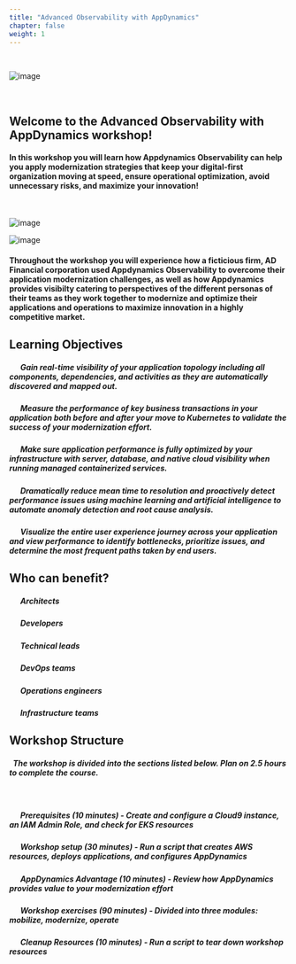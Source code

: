 ```yaml
---
title: "Advanced Observability with AppDynamics"
chapter: false
weight: 1
---
```


<br>

![image](/images/appd_logo.png)

<br>

## Welcome to the Advanced Observability with AppDynamics workshop!

#### In this workshop you will learn how Appdynamics Observability can help you apply modernization strategies that keep your digital-first organization moving at speed, ensure operational optimization, avoid unnecessary risks, and maximize your innovation!

&nbsp;
<br>

![image](/images/ad_financial_logo.png)

![image](/images/01_flowmap.png)



#### Throughout the workshop you will experience how a ficticious firm, AD Financial corporation used Appdynamics Observability to overcome their application modernization challenges, as well as how Appdynamics provides visibilty catering to perspectives of the different personas of their teams as they work together to modernize and optimize their applications and operations to maximize innovation in a highly competitive market.

## Learning Objectives
##### &nbsp;&nbsp;&nbsp;&nbsp;<span style="color: #4e3eb1;"><i class='fas fa-certificate fa-xs'></i></span>&nbsp; Gain real-time visibility of your application topology including all components, dependencies, and activities as they are automatically discovered and mapped out.
##### &nbsp;&nbsp;&nbsp;&nbsp;<span style="color: #4e3eb1;"><i class='fas fa-certificate fa-xs'></i></span>&nbsp; Measure the performance of key business transactions in your application both before and after your move to Kubernetes to validate the success of your modernization effort.
##### &nbsp;&nbsp;&nbsp;&nbsp;<span style="color: #4e3eb1;"><i class='fas fa-certificate fa-xs'></i></span>&nbsp; Make sure application performance is fully optimized by your infrastructure with server, database, and native cloud visibility when running managed containerized services.
##### &nbsp;&nbsp;&nbsp;&nbsp;<span style="color: #4e3eb1;"><i class='fas fa-certificate fa-xs'></i></span>&nbsp; Dramatically reduce mean time to resolution and proactively detect performance issues using machine learning and artificial intelligence to automate anomaly detection and root cause analysis. 
##### &nbsp;&nbsp;&nbsp;&nbsp;<span style="color: #4e3eb1;"><i class='fas fa-certificate fa-xs'></i></span>&nbsp; Visualize the entire user experience journey across your application and view performance to identify bottlenecks, prioritize issues, and determine the most frequent paths taken by end users.

## Who can benefit?
##### &nbsp;&nbsp;&nbsp;&nbsp;<span style="color: #4e3eb1;"><i class='fas fa-certificate fa-xs'></i></span>&nbsp; Architects 
##### &nbsp;&nbsp;&nbsp;&nbsp;<span style="color: #4e3eb1;"><i class='fas fa-certificate fa-xs'></i></span>&nbsp; Developers
##### &nbsp;&nbsp;&nbsp;&nbsp;<span style="color: #4e3eb1;"><i class='fas fa-certificate fa-xs'></i></span>&nbsp; Technical leads
##### &nbsp;&nbsp;&nbsp;&nbsp;<span style="color: #4e3eb1;"><i class='fas fa-certificate fa-xs'></i></span>&nbsp; DevOps teams
##### &nbsp;&nbsp;&nbsp;&nbsp;<span style="color: #4e3eb1;"><i class='fas fa-certificate fa-xs'></i></span>&nbsp; Operations engineers
##### &nbsp;&nbsp;&nbsp;&nbsp;<span style="color: #4e3eb1;"><i class='fas fa-certificate fa-xs'></i></span>&nbsp; Infrastructure teams 

## Workshop Structure

##### &nbsp; The workshop is divided into the sections listed below.  Plan on 2.5 hours to complete the course.

<br>

##### &nbsp;&nbsp;&nbsp;&nbsp;<span style="color: #4e3eb1;"><i class='fas fa-certificate fa-xs'></i></span>&nbsp; **Prerequisites** ***(10 minutes)*** - Create and configure a Cloud9 instance, an IAM Admin Role, and check for EKS resources
##### &nbsp;&nbsp;&nbsp;&nbsp;<span style="color: #4e3eb1;"><i class='fas fa-certificate fa-xs'></i></span>&nbsp; **Workshop setup** ***(30 minutes)*** - Run a script that creates AWS resources, deploys applications, and configures AppDynamics
##### &nbsp;&nbsp;&nbsp;&nbsp;<span style="color: #4e3eb1;"><i class='fas fa-certificate fa-xs'></i></span>&nbsp; **AppDynamics Advantage** ***(10 minutes)*** - Review how AppDynamics provides value to your modernization effort
##### &nbsp;&nbsp;&nbsp;&nbsp;<span style="color: #4e3eb1;"><i class='fas fa-certificate fa-xs'></i></span>&nbsp; **Workshop exercises** ***(90 minutes)*** - Divided into three modules: mobilize, modernize, operate
##### &nbsp;&nbsp;&nbsp;&nbsp;<span style="color: #4e3eb1;"><i class='fas fa-certificate fa-xs'></i></span>&nbsp; **Cleanup Resources** ***(10 minutes)*** - Run a script to tear down workshop resources  
  

